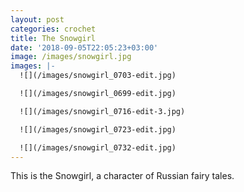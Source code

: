 ```yaml
---
layout: post
categories: crochet
title: The Snowgirl
date: '2018-09-05T22:05:23+03:00'
image: /images/snowgirl.jpg
images: |-
  ![](/images/snowgirl_0703-edit.jpg)

  ![](/images/snowgirl_0699-edit.jpg)

  ![](/images/snowgirl_0716-edit-3.jpg)

  ![](/images/snowgirl_0723-edit.jpg)

  ![](/images/snowgirl_0732-edit.jpg)
---
```

This is the Snowgirl, a character of Russian fairy tales.
